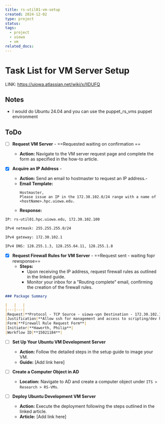 ```yaml
---
title: rs-util01-vm-setup
created: 2024-12-02
type: project
status: 
tags:
  - project
  - uiowa
  - vm
related_docs:
---
```

# Task List for VM Server Setup

LINK: https://uiowa.atlassian.net/wiki/x/IIDUFQ

## Notes
- I would do Ubuntu 24.04 and you can use the puppet_rs_vms puppet environment



## ToDo

- [ ] **Request VM Server** - ==Requested waiting on confirmation ==
  - **Action:** Navigate to the VM server request page and complete the form as specified in the how-to article.


- [x] **Acquire an IP Address** -
  - **Action:** Send an email to hostmaster to request an IP address.- 
  - **Email Template:**
    ```
    Hostmaster,
    Please issue an IP in the 172.30.102.0/24 range with a name of <hostName>.hpc.uiowa.edu.
    ```
  - **Response:**
```sh
IP: rs-util01.hpc.uiowa.edu, 172.30.102.100

IPv4 netmask: 255.255.255.0/24

IPv4 gateway: 172.30.102.1

IPv4 DNS: 128.255.1.3, 128.255.64.11, 128.255.1.8
```

- [x] **Request Firewall Rules for VM Server** - ==Request sent - waiting fopr rewsponse==
  - **Steps:**
    - Upon receiving the IP address, request firewall rules as outlined in the linked guide.
    - Monitor your inbox for a "Routing complete" email, confirming the creation of the firewall rules.
```markdown
### Package Summary

|   |   |
|---|---|
|Request|**Protocol - TCP Source - uiowa-vpn Destination - 172.30.102.100 DestPort - 22 Protocol - TCP Source - uiowa-nets Destination - 172.30.102.100 DestPort - 22**|
|Justification|**Allow ssh for management and access to scripting/dev host**|
|Form|**Firewall Rule Request Form**|
|Initiator|**Haworth, Philip**|
|Workflow ID|**15021184**|
```

- [ ] **Set Up Your Ubuntu VM Development Server**
  - **Action:** Follow the detailed steps in the setup guide to image your VM.
  - **Guide:** [Add link here]

- [ ] **Create a Computer Object in AD**
  - **Location:** Navigate to AD and create a computer object under `ITS > Research > RS-VMs`.

- [ ] **Deploy Ubuntu Development VM Server**
  - **Action:** Execute the deployment following the steps outlined in the linked article.
  - **Article:** [Add link here]
